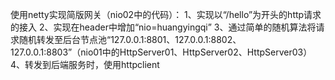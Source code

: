 使用netty实现简版网关（nio02中的代码）：
1、实现以“/hello”为开头的http请求的接入
2、实现在header中增加“nio=huangyingqi”
3、通过简单的随机算法将请求随机转发至后台节点池“127.0.0.1:8801、127.0.0.1:8802、127.0.0.1:8803”（nio01中的HttpServer01、HttpServer02、HttpServer03）
4、转发到后端服务时，使用httpclient